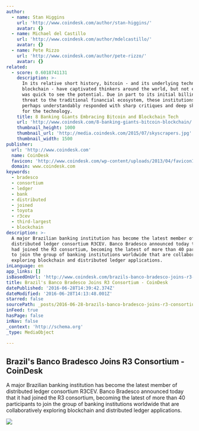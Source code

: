```yaml
---
author:
  - name: Stan Higgins
    url: 'http://www.coindesk.com/author/stan-higgins/'
    avatar: {}
  - name: Michael del Castillo
    url: 'http://www.coindesk.com/author/mdelcastillo/'
    avatar: {}
  - name: Pete Rizzo
    url: 'http://www.coindesk.com/author/pete-rizzo/'
    avatar: {}
related:
  - score: 0.6018741131
    description: >-
      In its relative short history, bitcoin - and its underlying technology the
      blockchain - have captivated thinkers around the world, but not everyone
      was quick to see the potential. Due in part to its initial billing as a
      threat to the traditional financial ecosystem, these institutions have
      perhaps understandably responded with sharp critiques and deep skepticism
      for the technology.
    title: 8 Banking Giants Embracing Bitcoin and Blockchain Tech
    url: 'http://www.coindesk.com/8-banking-giants-bitcoin-blockchain/'
    thumbnail_height: 1000
    thumbnail_url: 'http://media.coindesk.com/2015/07/skyscrapers.jpg'
    thumbnail_width: 1500
publisher:
  url: 'http://www.coindesk.com'
  name: CoinDesk
  favicon: 'http://www.coindesk.com/wp-content/uploads/2013/04/favicon1.ico?b6542b'
  domain: www.coindesk.com
keywords:
  - bradesco
  - consortium
  - ledger
  - bank
  - distributed
  - joined
  - toyota
  - r3cev
  - third-largest
  - blockchain
description: >-
  A major Brazilian banking institution has become the latest member of
  distributed ledger consortium R3CEV. Banco Bradesco announced today that it
  had joined the R3 consortium, becoming the latest of more than 40 participants
  to join the group of banking institutions worldwide that are collaboratively
  exploring blockchain and distributed ledger applications.
inLanguage: en
app_links: []
isBasedOnUrl: 'http://www.coindesk.com/brazils-banco-bradesco-joins-r3-consortium/'
title: Brazil's Banco Bradesco Joins R3 Consortium - CoinDesk
datePublished: '2016-06-28T14:39:42.374Z'
dateModified: '2016-06-28T14:13:48.001Z'
starred: false
sourcePath: _posts/2016-06-28-brazils-banco-bradesco-joins-r3-consortium-coindesk.md
inFeed: true
hasPage: false
inNav: false
_context: 'http://schema.org'
_type: MediaObject

---
```

<article style=""><h1>Brazil's Banco Bradesco Joins R3 Consortium - CoinDesk</h1><p>A major Brazilian banking institution has become the latest member of distributed ledger consortium R3CEV. Banco Bradesco announced today that it had joined the R3 consortium, becoming the latest of more than 40 participants to join the group of banking institutions worldwide that are collaboratively exploring blockchain and distributed ledger applications.</p><img src="http://media.coindesk.com/2014/07/coindesk-logo.png" /></article>